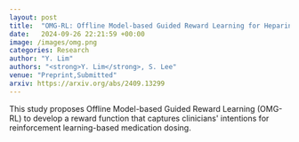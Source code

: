 ```yaml
---
layout: post
title:  "OMG-RL: Offline Model-based Guided Reward Learning for Heparin Treatment"
date:   2024-09-26 22:21:59 +00:00
image: /images/omg.png
categories: Research
author: "Y. Lim"
authors: "<strong>Y. Lim</strong>, S. Lee"
venue: "Preprint,Submitted"
arxiv: https://arxiv.org/abs/2409.13299
---
```

This study proposes Offline Model-based Guided Reward Learning (OMG-RL) to develop a reward function that captures clinicians' intentions for reinforcement learning-based medication dosing.